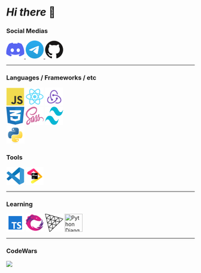 # **_Hi there_** 👋

### Social Medias

<a href="https://discord.com/channels/861886316475318282">
  <img alt="Discord" title="Discord" height="48" width="48" src="./assets/icons/discord.svg" />
</a>
<a href="https://t.me/JagerID">
  <img alt="Telegram" title="Telegram" height="48" width="48" src="./assets/icons/telegram.svg" />
</a>
<a href="https://github.com/zzZJagerZzz">
  <img alt="GitHub" title="GitHub" height="48" width="48" src="./assets/icons/github.svg">
</a>

---

### Languages / Frameworks / etc

<div>
<img src="./assets/icons/javascript.svg" title="JavaScript" width="48" height="48"/>
<img src="./assets/icons/react.svg" title="React" width="48" height="48" />
<img src="./assets/icons/redux.svg" title="Redux" width="48" height="48" />
</div>
<div>
<img src="./assets/icons/css.svg" title="CSS" width="48" height="48" />
<img src="./assets/icons/sass.svg" title="Sass" width="48" height="48" />
<img src="./assets/icons/tailwind.svg" title="Tailwind CSS" width="48" height="48" />
</div>
<div>
<img src="./assets/icons/python.svg" title="Python" width="48" height="48" />
</div>

### Tools

<div>
<img src="./assets/icons/vscode.svg" title="VsCode" width="48" height="48" />
<img src="./assets/icons/jetbrains.svg" title="JetBrains" width="48" height="48" />
</div>

---

### Learning

<div>
<img src="./assets/icons/typescript.svg" title="Typescript" width="48" height="48" />
<img src="./assets/icons/rxjs.svg" title="RxJs" width="48" height="48" />
<img src="./assets/icons/threejs.svg" title="ThreeJs" width="48" height="48" />
<img src="./assets/icons/django.svg" title="Python Django" width="48" height="48" />
</div>

---

### CodeWars

<img src="https://www.codewars.com/users/zzZJagerZzz/badges/large" />
